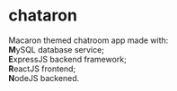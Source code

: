 # chataron
 
Macaron themed chatroom app made with:<br>
**M**ySQL database service;<br>
**E**xpressJS backend framework;<br>
**R**eactJS frontend;<br>
**N**odeJS backened.
